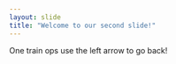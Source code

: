 ```yaml
---
layout: slide
title: "Welcome to our second slide!"
---
```

One train ops
use the left arrow to go back!
